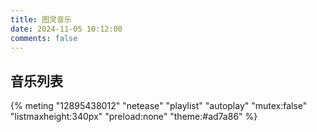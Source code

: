 ```yaml
---
title: 图灵音乐
date: 2024-11-05 10:12:00
comments: false
---
```


## 音乐列表

{% meting "12895438012" "netease" "playlist" "autoplay" "mutex:false" "listmaxheight:340px" "preload:none" "theme:#ad7a86" %}




<!-- html注释

---
<iframe frameborder="no" border="0" marginwidth="0" marginheight="0" 
        width=100% height=300 
        src="//music.163.com/outchain/player?type=2&id=2050912767&auto=1&height=66">
</iframe>

---
<iframe frameborder="no" border="0" marginwidth="0" marginheight="0" 
        width=100% height=300 
        src="//music.163.com/outchain/player?type=2&id=418654758&auto=1&height=66">
</iframe>

---
<iframe frameborder="no" border="0" marginwidth="0" marginheight="0" 
        width=100% height=300 
        src="//music.163.com/outchain/player?type=2&id=453491554&auto=1&height=66">
</iframe>

---
<iframe frameborder="no" border="0" marginwidth="0" marginheight="0" 
        width=100% height=300 
        src="//music.163.com/outchain/player?type=2&id=25880354&auto=1&height=66">
</iframe>

---
<iframe frameborder="no" border="0" marginwidth="0" marginheight="0" 
        width=100% height=300 
        src="//music.163.com/outchain/player?type=2&id=862198474&auto=1&height=66">
</iframe>

---
<iframe frameborder="no" border="0" marginwidth="0" marginheight="0" 
        width=100% height=300 
        src="//music.163.com/outchain/player?type=2&id=1983590016&auto=1&height=66">
</iframe>

---
<iframe frameborder="no" border="0" marginwidth="0" marginheight="0" 
        width=100% height=300 
        src="//music.163.com/outchain/player?type=2&id=1874954206&auto=1&height=66">
</iframe>

---
<iframe frameborder="no" border="0" marginwidth="0" marginheight="0" 
        width=100% height=300 
        src="//music.163.com/outchain/player?type=2&id=25947783&auto=1&height=66">
</iframe>

---
<iframe frameborder="no" border="0" marginwidth="0" marginheight="0" 
        width=100% height=300 
        src="//music.163.com/outchain/player?type=2&id=1939762747&auto=1&height=66">
</iframe>

---
<iframe frameborder="no" border="0" marginwidth="0" marginheight="0" 
        width=100% height=300 
        src="//music.163.com/outchain/player?type=2&id=474574984&auto=1&height=66">
</iframe>

---
<iframe frameborder="no" border="0" marginwidth="0" marginheight="0" 
        width=100% height=300 
        src="//music.163.com/outchain/player?type=2&id=2115180182&auto=1&height=66">
</iframe>

---
<iframe frameborder="no" border="0" marginwidth="0" marginheight="0" 
        width=100% height=300
        src="//music.163.com/outchain/player?type=2&id=2040179679&auto=1&height=66">
</iframe>

-->